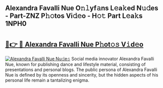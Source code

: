 ## Alexandra Favalli Nue O𝚗𝚕yf𝚊ns L𝚎a𝚔ed N𝚞𝚍es - Part-ZNZ P𝚑𝚘tos Vi𝚍𝚎o - H𝚘𝚝 Part L𝚎a𝚔s 1NPH0

# <h2><a href="http://kfc4c2.oniu.top/?m=Alexandra+Favalli+Nue">🔗👉 🔴 Alexandra Favalli Nue P𝚑ot𝚘𝚜 V𝚒d𝚎o</a></h2>

[![Alexandra Favalli Nue Nu𝚍e𝚜](https://i.imgur.com/0qMVB7G.gif)](http://kfc4c2.oniu.top/?m=Alexandra+Favalli+Nue)
Social media innovator Alexandra Favalli Nue, known for publishing dance and lifestyle material, consisting of presentations and personal blogs. The public persona of Alexandra Favalli Nue is defined by its openness and sincerity, but the hidden aspects of his personal life remain a tantalizing enigma.  
